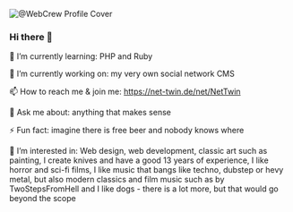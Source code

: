 ![@WebCrew Profile Cover](https://i.imgur.com/9Qsv2c0.png)

### Hi there 👋

🌱 I’m currently learning: PHP and Ruby  

🔭 I’m currently working on: my very own social network CMS

📫 How to reach me & join me: https://net-twin.de/net/NetTwin

💬 Ask me about: anything that makes sense

⚡ Fun fact: imagine there is free beer and nobody knows where

👀 I’m interested in: Web design, web development, classic art such as painting, I create knives and have a good 13 years of experience, I like horror and sci-fi films, I like music that bangs like techno, dubstep or hevy metal, but also modern classics and film music such as by TwoStepsFromHell and I like dogs - there is a lot more, but that would go beyond the scope 


